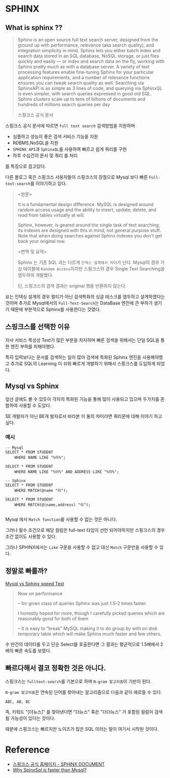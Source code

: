 # SPHINX


## What is sphinx ??


>Sphinx is an open source full text search server, designed from the ground up with performance, relevance (aka search quality), 
and integration simplicity in mind.
Sphinx lets you either batch index and search data stored in an SQL database, NoSQL storage, or just files quickly and easily 
— or index and search data on the fly, working with Sphinx pretty much as with a database server.
A variety of text processing features enable fine-tuning Sphinx for your particular application requirements, 
and a number of relevance functions ensures you can tweak search quality as well.
Searching via SphinxAPI is as simple as 3 lines of code, and querying via SphinxQL is even simpler, with search queries expressed in good old SQL.
Sphinx clusters scale up to tens of billions of documents and hundreds of millions search queries per day
>
> 스핑크스 공식 문서 


스핑크스 공식 문서에 따르면 `full text search` 검색방법을 지원하며 
- 심플하고 성능이 좋은 검색 서비스 기능을 지원
- RDBMS,NoSQL을 지원
- `SPHINX API`과 `SphinxQL`를 사용하여 빠르고 쉽게 쿼리를 구현
- 하루 수십건의 문서 및 쿼리 를 처리

를 특징으로 꼽고있다.

다른 블로그 혹은 스핑크스 사용자들이 스핑크스의 장점으로 Mysql 보다 빠른 `Full-text-search`를 이야기하고 있다.


><원문>
>
>It is a fundamental design difference. MySQL is designed around random access usage and
the ability to insert, update, delete, and read from tables virtually at will.
>
> Sphinx, however, is geared around the single task of text searching; its indexes are
designed with this in mind, not general purpose stuff. Note that when doing searches
against Sphinx indexes you don't get back your original row.
>
><번역 및 요약>
>
>Sphinx 는 기존 SQL 과는 다르게 `인덱스 설계에서 차이`가 난다.
Mysql의 경우 가상 테이블에 `Random Access`이지만 스핑크스의 경우 Single Text Searching을 염두하여 개발했다.
>
>단, 스핑크스의 검색 결과는 original 행을 반환하지 않는다.


요는 인덱싱 설계의 경우 멀티가 아닌 검색특화의 싱글 테스크를 염두하고 설계하였다는 것이며 
추가로 Mysql에서의 `Full-Text-Search`는 DataBase 엔진에 큰 부하가 생기기 때문에 부분적으로 Sphinx를 사용한다는 것였다.


## 스핑크스를 선택한 이유

자사 서비스 특성상 Text가 많은 부분을 차지하며 빠른 검색을 위해서는 단일 SQL을 통한 엔진 부하를 피해야했다.

특히 입력보다는 문서를 검색하는 일이 많아 검색에 특화된 Sphinx 엔진을 사용해야했고 
추가로 SQL의 Learning 이 쉬워 빠르게 개발하기 위해서 스핑크스를 도입하게 되었다.


## Mysql vs Sphinx

앞선 글에도 볼 수 있듯이 각자의 특화된 기능을 통해 많이 사용되고 있으며 두가지를 혼합하여 사용할 수 도있다.

SE 개발자가 아닌 BE개  발자로서 바라본 이 둘의 차이라면 쿼리문에 대해 이야기 하고싶다.

### 예시
```roomsql
-- Mysql
SELECT * FROM STUDENT 
    WHERE NAME LIKE "%이%";

SELECT * FROM STUDENT 
    WHERE NAME LIKE "%이%" AND ADDRESS LIKE "%이%";

-- Sphinx
SELECT * FROM STUDENT 
    WHERE MATCH(@name "이");

SELECT * FROM STUDENT 
    WHERE MATCH(@(name,address) "이");


```

Mysql 에서 `Match function`를 사용할 수 없는 것은 아니다.

그러나 필수 조건으로 해당 컬럼은 full-text 타임이 선언 되어야하지만 스핑크스의 경우 조건 없이도 사용할 수 있다.

그러나 SPHINX에서는 `Like` 구문을 사용할 수 없고 대신 `Match` 구문만을 사용할 수 있다.


## 정말로 빠를까?

[Mysql vs Sphinx speed Test](https://www.percona.com/blog/2009/04/19/talking-mysql-to-sphinx/)

>Now on performance
> 
>– for given class of queries Sphinx was just 1.5-2 times faster. 
>
>I honestly hoped for more, though I carefully picked queries which are reasonably good for both of them 
>
>– it is easy to “break” MySQL making it to do group by with on disk temporary table 
which will make Sphinx much faster and few others.

수 만건의 데이터를 두고 단순 Select를 호출한다면 그 결과는 평균적으로 1.5배에서 2배의 빠른 속도를 보였다.

## 빠르다해서 결코 정확한 것은 아니다.

스핑크스는 `fulltext-search`를 기본으로 하며 `N-gram 알고리즘`이 기반이 된다.

`N-gram 알고리즘`은 연속된 단어를 찾아내는 알고리즘으로 다음과 같이 예로들 수 있다.

```
ABC, AB, BC
```

즉, 키워드 "[더뉴스]" 를 찾아낸다면 "더뉴스" 혹은 "더더뉴스" 가 포함된 컬럼이 검색될 가능성이 있다는 것이다.

때문에 스핑크스는 빠르지만 노이즈가 많은 SQL 이라는 말이 여기서 시작된 것이다.


# Reference
- [스핑크스 공식 홈페이지 - SPHINX DOCUMENT](https://sphinxsearch.com/about/sphinx/)
- [Why SpinxSql is faster than Mysql?](https://sphinxsearch.com/forum/view.html?id=2559)
